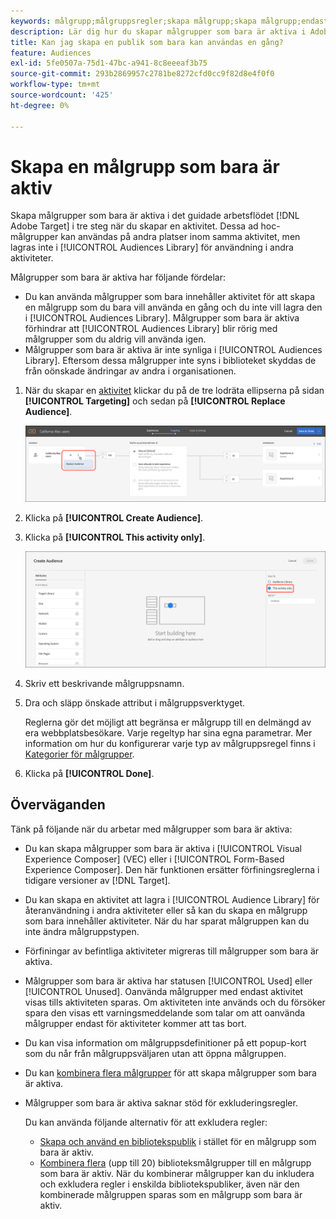 ```yaml
---
keywords: målgrupp;målgruppsregler;skapa målgrupp;skapa målgrupp;endast aktivitet;endast aktivitet;adhoc
description: Lär dig hur du skapar målgrupper som bara är aktiva i Adobe [!DNL Target]  och som är avsedda för engångsbruk.
title: Kan jag skapa en publik som bara kan användas en gång?
feature: Audiences
exl-id: 5fe0507a-75d1-47bc-a941-8c8eeeaf3b75
source-git-commit: 293b2869957c2781be8272cfd0cc9f82d8e4f0f0
workflow-type: tm+mt
source-wordcount: '425'
ht-degree: 0%

---
```


# Skapa en målgrupp som bara är aktiv

Skapa målgrupper som bara är aktiva i det guidade arbetsflödet [!DNL Adobe Target] i tre steg när du skapar en aktivitet. Dessa ad hoc-målgrupper kan användas på andra platser inom samma aktivitet, men lagras inte i [!UICONTROL Audiences Library] för användning i andra aktiviteter.

Målgrupper som bara är aktiva har följande fördelar:

* Du kan använda målgrupper som bara innehåller aktivitet för att skapa en målgrupp som du bara vill använda en gång och du inte vill lagra den i [!UICONTROL Audiences Library]. Målgrupper som bara är aktiva förhindrar att [!UICONTROL Audiences Library] blir rörig med målgrupper som du aldrig vill använda igen.
* Målgrupper som bara är aktiva är inte synliga i [!UICONTROL Audiences Library]. Eftersom dessa målgrupper inte syns i biblioteket skyddas de från oönskade ändringar av andra i organisationen.

1. När du skapar en [aktivitet](/help/main/c-activities/activities.md#concept_D317A95A1AB54674BA7AB65C7985BA03) klickar du på de tre lodräta ellipserna på sidan **[!UICONTROL Targeting]** och sedan på **[!UICONTROL Replace Audience]**.

   ![Stegresultat](assets/edit_audience.png)

1. Klicka på **[!UICONTROL Create Audience]**.

1. Klicka på **[!UICONTROL This activity only]**.

   ![endast-ljudbild för aktivitet](assets/activity-only-aud.png)

1. Skriv ett beskrivande målgruppsnamn.
1. Dra och släpp önskade attribut i målgruppsverktyget.

   Reglerna gör det möjligt att begränsa er målgrupp till en delmängd av era webbplatsbesökare. Varje regeltyp har sina egna parametrar. Mer information om hur du konfigurerar varje typ av målgruppsregel finns i [Kategorier för målgrupper](/help/main/c-target/c-audiences/c-target-rules/target-rules.md#concept_E3A77E42F1644503A829B5107B20880D).

1. Klicka på **[!UICONTROL Done]**.

## Överväganden

Tänk på följande när du arbetar med målgrupper som bara är aktiva:

* Du kan skapa målgrupper som bara är aktiva i [!UICONTROL Visual Experience Composer] (VEC) eller i [!UICONTROL Form-Based Experience Composer]. Den här funktionen ersätter förfiningsreglerna i tidigare versioner av [!DNL Target].
* Du kan skapa en aktivitet att lagra i [!UICONTROL Audience Library] för återanvändning i andra aktiviteter eller så kan du skapa en målgrupp som bara innehåller aktiviteter. När du har sparat målgruppen kan du inte ändra målgruppstypen.
* Förfiningar av befintliga aktiviteter migreras till målgrupper som bara är aktiva.
* Målgrupper som bara är aktiva har statusen [!UICONTROL Used] eller [!UICONTROL Unused]. Oanvända målgrupper med endast aktivitet visas tills aktiviteten sparas. Om aktiviteten inte används och du försöker spara den visas ett varningsmeddelande som talar om att oanvända målgrupper endast för aktiviteter kommer att tas bort.
* Du kan visa information om målgruppsdefinitioner på ett popup-kort som du når från målgruppsväljaren utan att öppna målgruppen.
* Du kan [kombinera flera målgrupper](/help/main/c-target/combining-multiple-audiences.md#concept_A7386F1EA4394BD2AB72399C225981E5) för att skapa målgrupper som bara är aktiva.
* Målgrupper som bara är aktiva saknar stöd för exkluderingsregler.

  Du kan använda följande alternativ för att exkludera regler:

   * [Skapa och använd en bibliotekspublik](/help/main/c-target/c-audiences/create-audience.md) i stället för en målgrupp som bara är aktiv.
   * [Kombinera flera](/help/main/c-target/combining-multiple-audiences.md#concept_A7386F1EA4394BD2AB72399C225981E5) (upp till 20) biblioteksmålgrupper till en målgrupp som bara är aktiv. När du kombinerar målgrupper kan du inkludera och exkludera regler i enskilda bibliotekspubliker, även när den kombinerade målgruppen sparas som en målgrupp som bara är aktiv.
